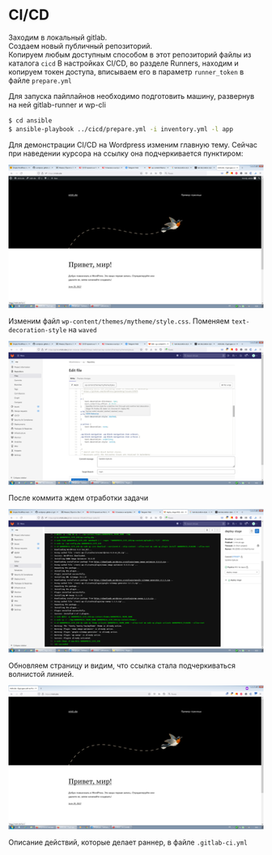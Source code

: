 # CI/CD

Заходим в локальный gitlab.  
Создаем новый публичный репозиторий.  
Копируем любым доступным способом в этот репозиторий файлы из каталога `cicd`
В настройках CI/CD, во разделе Runners, находим и копируем токен доступа, вписываем его в параметр `runner_token` в файле `prepare.yml` 

Для запуска пайплайнов необходимо подготовить машину, развернув на ней gitlab-runner и wp-cli
```bash
$ cd ansible
$ ansible-playbook ../cicd/prepare.yml -i inventory.yml -l app 
```
Для демонстрации CI/CD на Wordpress изменим главную тему. Сейчас при наведении курсора на ссылку она подчеркивается пунктиром:
  
![](/screenshots/cicd1.png)  

Изменим файл `wp-content/themes/mytheme/style.css`. Поменяем `text-decoration-style` на `waved`
  
![](/screenshots/cicd2.png)  
  
После коммита ждем отработки задачи
  
![](/screenshots/cicd3.png)  
  
Обновляем страницу и видим, что ссылка стала подчеркиваться волнистой линией.
  
![](/screenshots/cicd4.png)
  
Описание действий, которые делает раннер, в файле `.gitlab-ci.yml`
